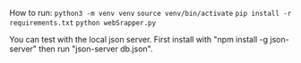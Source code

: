 How to run:
```python3 -m venv venv```
```source venv/bin/activate```
```pip install -r requirements.txt```
```python webSrapper.py```

You can test with the local json server. First install with "npm install -g json-server" then run "json-server db.json".
